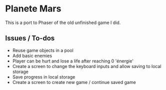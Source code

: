 # Planete Mars

This is a port to Phaser of the old unfinished game I did.

## Issues / To-dos

- Reuse game objects in a pool
- Add basic enemies
- Player can be hurt and lose a life after reaching 0 'énergie'
- Create a screen to change the keyboard inputs and allow saving to local storage
- Save progress in local storage
- Create a screen to create new game / continue saved game
